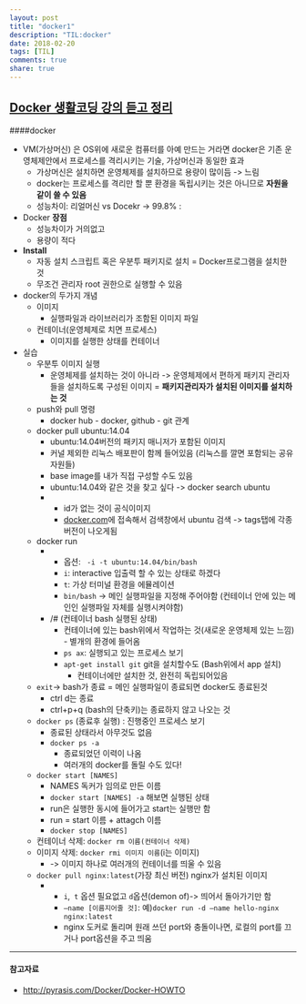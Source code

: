 ```yaml
---
layout: post
title: "docker1"
description: "TIL:docker"
date: 2018-02-20
tags: [TIL]
comments: true
share: true
---
```


## [Docker 생활코딩 강의 듣고 정리](https://opentutorials.org/course/128/8657)

####docker

- VM(가상머신) 은 OS위에 새로운 컴퓨터를 아예 만드는 거라면 docker은 기존 운영체제안에서 프로세스를 격리시키는 기술, 가상머신과 동일한 효과
  - 가상머신은 설치하면 운영체제를 설치하므로 용량이 많이듬 -> 느림
  - docker는 프로세스를 격리만 할 뿐 환경을 독립시키는 것은 아니므로 __자원을 같이 쓸 수 있음__
  - 성능차이: 리얼머신 vs Docekr -> 99.8% :
- Docker **장점**
  - 성능차이가 거의없고
  - 용량이 적다
- **Install**
  - 자동 설치 스크립트 혹은 우분투 패키지로 설치 = Docker프로그램을 설치한 것
  - 무조건 관리자 root 권한으로 실행할 수 있음
- docker의 두가지 개념
  - 이미지
    - 실행파일과 라이브러리가 조함된 이미지 파일
  - 컨테이너(운영체제로 치면 프로세스)
    - 이미지를 실행한 상태를 컨테이너
- 실습
  - 우분투 이미지 실행
    - 운영체제를 설치하는 것이 아니라 -> 운영체제에서 편하게 패키지 관리자들을 설치하도록 구성된 이미지 = **패키지관리자가 설치된 이미지를 설치하는 것**
  - push와 pull 명령
    - docker hub - docker, github - git 관계
  - docker pull ubuntu:14.04
    - ubuntu:14.04버전의 패키지 매니저가 포함된 이미지
    - 커널 제외한 리눅스 배포판이 함께 들어있음 (리눅스를 깔면 포함되는 공유자원들)
    - base image를 내가 직접 구성할 수도 있음
    - ubuntu:14.04와 같은 것을 찾고 싶다 -> docker search ubuntu
    - - id가 없는 것이 공식이미지
      - [docker.com](http://docker.com)에 접속해서 검색창에서 ubuntu 검색 -> tags탭에 각종 버전이 나오게됨
  - docker run
    - - 옵션: ` -i -t ubuntu:14.04/bin/bash`
      - `i`: interactive 입출력 할 수 있는 상태로 하겠다
      - `t`: 가상 터미널 환경을 에뮬레이션
      - `bin/bash` -> 메인 실행파일을 지정해 주어야함 (컨테이너 안에 있는 메인인 실행파일 자체를 실행시켜야함)
    - /# (컨테이너 bash 실행된 상태)
      - 컨테이너에 있는 bash위에서 작업하는 것(새로운 운영체제 있는 느낌) - 별개의 환경에 들어옴
      - `ps ax`: 실행되고 있는 프로세스 보기
      - `apt-get install git` git을 설치할수도 (Bash위에서 app 설치)
        - 컨테이너에만 설치한 것, 완전히 독립되어있음
  - `exit`-> bash가 종료 = 메인 실행파일이 종료되면 docker도 종료된것
    - ctrl d는 종료
    - ctrl+p+q (bash의 단축키)는 종료하지 않고 나오는 것
  - `docker ps` (종료후 실행) : 진행중인 프로세스 보기
    - 종료된 상태라서 아무것도 없음
    - `docker ps -a`
      - 종료되었던 이력이 나옴
      - 여러개의 docker를 돌릴 수도 있다!
  - `docker start [NAMES]`
    - NAMES 독커가 임의로 만든 이름
    - `docker start [NAMES] -a` 해보면 실행된 상태
    - run은 실행한 동시에 들어가고 start는 실행만 함
    - run = start 이름 + attagch 이름
    - `docker stop [NAMES]`
  - 컨테이너 삭제: `docker rm 이름(컨테이너 삭제)`
  - 이미지 삭제: `docker rmi 이미지 이름`(i는 이미지)
    - -> 이미지 하나로 여러개의 컨테이너를 띄울 수 있음
  - `docker pull nginx:latest`(가장 최신 버전) nginx가 설치된 이미지
    - - `i`,` t` 옵션 필요없고 `d`옵션(demon of)-> 띄어서 돌아가기만 함
      - `—name [이름지어줄 것]`: 예)`docker run -d —name hello-nginx nginx:latest`
      - nginx 도커로 돌리며 원래 쓰던 port와 충돌이나면, 로컬의 port를 끄거나 port옵션을 주고 띄움

---

#### 참고자료

- http://pyrasis.com/Docker/Docker-HOWTO